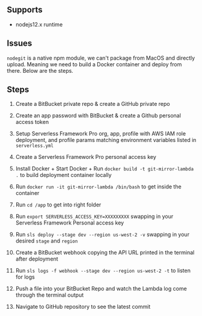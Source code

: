 ## Supports

* nodejs12.x runtime

## Issues

`nodegit` is a native npm module, we can't package from MacOS and directly upload. Meaning we need to build a Docker container and deploy from there. Below are the steps.

## Steps

1. Create a BitBucket private repo & create a GitHub private repo

2. Create an app password with BitBucket & create a Github personal access token

3. Setup Serverless Framework Pro org, app, profile with AWS IAM role deployment, and profile params matching environment variables listed in `serverless.yml`

4. Create a Serverless Framework Pro personal access key

5. Install Docker + Start Docker + Run `docker build -t git-mirror-lambda .` to build deployment container locally

6. Run `docker run -it git-mirror-lambda /bin/bash` to get inside the container

7. Run `cd /app` to get into right folder

8. Run `export SERVERLESS_ACCESS_KEY=XXXXXXXXX` swapping in your Serverless Framework Personal access key

9. Run `sls deploy --stage dev --region us-west-2 -v` swapping in your desired `stage` and `region`

10. Create a BitBucket webhook copying the API URL printed in the terminal after deployment

11. Run `sls logs -f webhook --stage dev --region us-west-2 -t` to listen for logs

12. Push a file into your BitBucket Repo and watch the Lambda log come through the terminal output

13. Navigate to GitHub repository to see the latest commit